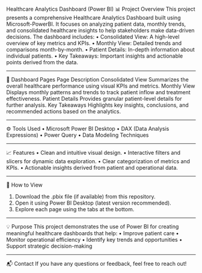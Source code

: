 Healthcare Analytics Dashboard (Power BI)
📊 Project Overview
This project presents a comprehensive Healthcare Analytics Dashboard built using Microsoft-PowerBI.
It focuses on analyzing patient data, monthly trends, and consolidated healthcare insights to help stakeholders make data-driven decisions.
The dashboard includes:
•	Consolidated View: A high-level overview of key metrics and KPIs.
•	Monthly View: Detailed trends and comparisons month-by-month.
•	Patient Details: In-depth information about individual patients.
•	Key Takeaways: Important insights and actionable points derived from the data.
________________________________________
📂 Dashboard Pages
Page	Description
Consolidated View	Summarizes the overall healthcare performance using visual KPIs and metrics.
Monthly View	Displays monthly patterns and trends to track patient inflow and treatment effectiveness.
Patient Details	Provides granular patient-level details for further analysis.
Key Takeaways	Highlights key insights, conclusions, and recommended actions based on the analytics.
________________________________________
⚙️ Tools Used
•	Microsoft Power BI Desktop
•	DAX (Data Analysis Expressions)
•	Power Query
•	Data Modeling Techniques
________________________________________


📈 Features
•	Clean and intuitive visual design.
•	Interactive filters and slicers for dynamic data exploration.
•	Clear categorization of metrics and KPIs.
•	Actionable insights derived from patient and operational data.
________________________________________
🚀 How to View
1.	Download the .pbix file (if available) from this repository.
2.	Open it using Power BI Desktop (latest version recommended).
3.	Explore each page using the tabs at the bottom.
________________________________________
💡 Purpose
This project demonstrates the use of Power BI for creating meaningful healthcare dashboards that help:
•	Improve patient care
•	Monitor operational efficiency
•	Identify key trends and opportunities
•	Support strategic decision-making
________________________________________
📬 Contact
If you have any questions or feedback, feel free to reach out!

